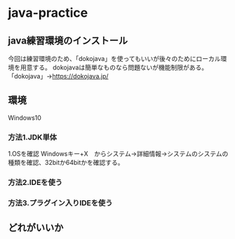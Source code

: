 # java-practice
## java練習環境のインストール
今回は練習環境のため、「dokojava」を使ってもいいが後々のためにローカル環境を用意する。
dokojavaは簡単なものなら問題ないが機能制限がある。
「dokojava」→https://dokojava.jp/
## 環境
Windows10
### 方法1.JDK単体
1.OSを確認
Windowsキー+X　からシステム→詳細情報→システムのシステムの種類を確認、32bitか64bitかを確認する。

### 方法2.IDEを使う
### 方法3.プラグイン入りIDEを使う
## どれがいいか

